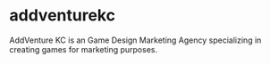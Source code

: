 # addventurekc
AddVenture KC is an Game Design Marketing Agency specializing in creating games for marketing purposes. 

